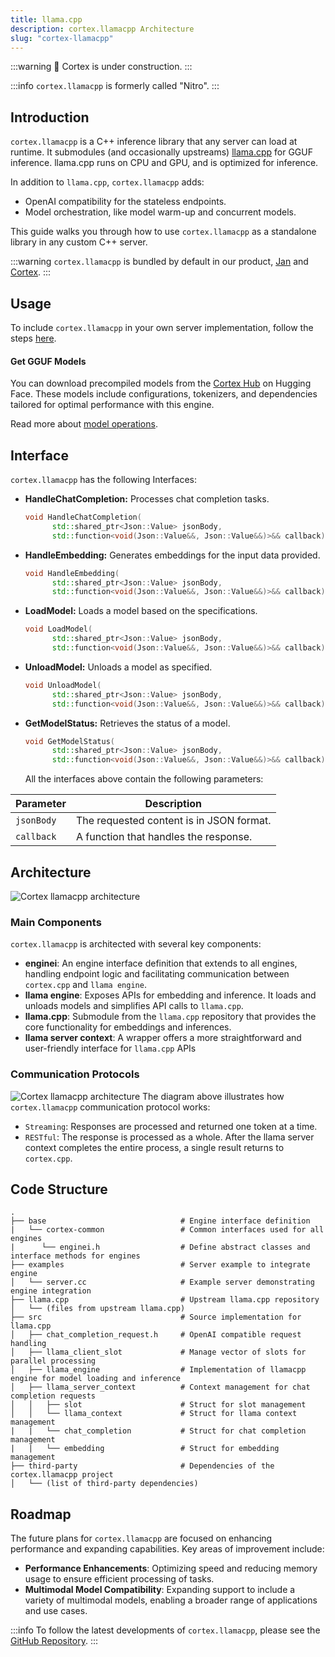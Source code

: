 ```yaml
---
title: llama.cpp
description: cortex.llamacpp Architecture
slug: "cortex-llamacpp"
---
```


:::warning
🚧 Cortex is under construction.
:::

:::info
`cortex.llamacpp` is formerly called "Nitro".
:::

## Introduction

`cortex.llamacpp` is a C++ inference library that any server can load at runtime. It submodules (and occasionally upstreams) [llama.cpp](https://github.com/ggerganov/llama.cpp) for GGUF inference. llama.cpp runs on CPU and GPU, and is optimized for inference.

In addition to `llama.cpp`, `cortex.llamacpp` adds:

- OpenAI compatibility for the stateless endpoints.
- Model orchestration, like model warm-up and concurrent models.

This guide walks you through how to use `cortex.llamacpp` as a standalone library in any custom C++ server.

:::warning
`cortex.llamacpp` is bundled by default in our product, [Jan](https://jan.ai/docs) and [Cortex](/docs).
:::

## Usage

To include `cortex.llamacpp` in your own server implementation, follow the steps [here](https://github.com/janhq/cortex.llamacpp/tree/main/examples/server).

#### Get GGUF Models

You can download precompiled models from the [Cortex Hub](https://huggingface.co/cortexso) on Hugging Face. These models include configurations, tokenizers, and dependencies tailored for optimal performance with this engine.

Read more about [model operations](./model-operations).

## Interface

`cortex.llamacpp` has the following Interfaces:

- **HandleChatCompletion:** Processes chat completion tasks.
  ```cpp
  void HandleChatCompletion(
        std::shared_ptr<Json::Value> jsonBody,
        std::function<void(Json::Value&&, Json::Value&&)>&& callback);
  ```
- **HandleEmbedding:** Generates embeddings for the input data provided.
  ```cpp
  void HandleEmbedding(
        std::shared_ptr<Json::Value> jsonBody,
        std::function<void(Json::Value&&, Json::Value&&)>&& callback);
  ```
- **LoadModel:** Loads a model based on the specifications.
  ```cpp
  void LoadModel(
        std::shared_ptr<Json::Value> jsonBody,
        std::function<void(Json::Value&&, Json::Value&&)>&& callback);
  ```
- **UnloadModel:** Unloads a model as specified.
  ```cpp
  void UnloadModel(
        std::shared_ptr<Json::Value> jsonBody,
        std::function<void(Json::Value&&, Json::Value&&)>&& callback);
  ```
- **GetModelStatus:** Retrieves the status of a model.
  ```cpp
  void GetModelStatus(
        std::shared_ptr<Json::Value> jsonBody,
        std::function<void(Json::Value&&, Json::Value&&)>&& callback);
  ```
  All the interfaces above contain the following parameters:

| Parameter  | Description                              |
| ---------- | ---------------------------------------- |
| `jsonBody` | The requested content is in JSON format. |
| `callback` | A function that handles the response.    |

## Architecture

![Cortex llamacpp architecture](/img/docs/llama-cpp1.png)

### Main Components

`cortex.llamacpp` is architected with several key components:

- **enginei**: An engine interface definition that extends to all engines, handling endpoint logic and facilitating communication between `cortex.cpp` and `llama engine`.
- **llama engine**: Exposes APIs for embedding and inference. It loads and unloads models and simplifies API calls to `llama.cpp`.
- **llama.cpp**: Submodule from the `llama.cpp` repository that provides the core functionality for embeddings and inferences.
- **llama server context**: A wrapper offers a more straightforward and user-friendly interface for `llama.cpp` APIs

### Communication Protocols

![Cortex llamacpp architecture](/img/docs/llama-cpp2.png)
The diagram above illustrates how `cortex.llamacpp` communication protocol works:

- `Streaming`: Responses are processed and returned one token at a time.
- `RESTful`: The response is processed as a whole. After the llama server context completes the entire process, a single result returns to `cortex.cpp`.

## Code Structure

```
.
├── base                              # Engine interface definition
|   └── cortex-common                 # Common interfaces used for all engines
|      └── enginei.h                  # Define abstract classes and interface methods for engines
├── examples                          # Server example to integrate engine
│   └── server.cc                     # Example server demonstrating engine integration
├── llama.cpp                         # Upstream llama.cpp repository
│   └── (files from upstream llama.cpp)
├── src                               # Source implementation for llama.cpp
│   ├── chat_completion_request.h     # OpenAI compatible request handling
│   ├── llama_client_slot             # Manage vector of slots for parallel processing
│   ├── llama_engine                  # Implementation of llamacpp engine for model loading and inference
│   ├── llama_server_context          # Context management for chat completion requests
│   │   ├── slot                      # Struct for slot management
│   │   └── llama_context             # Struct for llama context management
|   |   └── chat_completion           # Struct for chat completion management
|   |   └── embedding                 # Struct for embedding management
├── third-party                       # Dependencies of the cortex.llamacpp project
│   └── (list of third-party dependencies)
```

<!-- ## Runtime-->

## Roadmap

The future plans for `cortex.llamacpp` are focused on enhancing performance and expanding capabilities. Key areas of improvement include:

- **Performance Enhancements**: Optimizing speed and reducing memory usage to ensure efficient processing of tasks.
- **Multimodal Model Compatibility**: Expanding support to include a variety of multimodal models, enabling a broader range of applications and use cases.

:::info
To follow the latest developments of `cortex.llamacpp`, please see the [GitHub Repository](https://github.com/janhq/cortex.llamacpp).
:::
